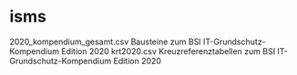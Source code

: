 # isms


2020_kompendium_gesamt.csv Bausteine zum BSI IT-Grundschutz-Kompendium Edition 2020
krt2020.csv Kreuzreferenztabellen zum BSI IT-Grundschutz-Kompendium Edition 2020
